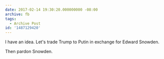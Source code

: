 ```yaml
---
date: 2017-02-14 19:30:20.000000000 -08:00
archive: fb
tags: 
  - Archive Post
id: '1487129420'
---
```


I have an idea. Let's trade Trump to Putin in exchange for Edward Snowden.

Then pardon Snowden.
